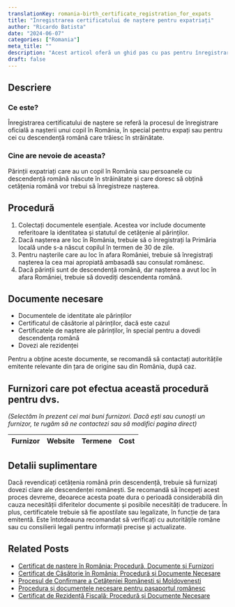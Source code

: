 ```yaml
---
translationKey: romania-birth_certificate_registration_for_expats
title: "Înregistrarea certificatului de naștere pentru expatriați"
author: "Ricardo Batista"
date: "2024-06-07"
categories: ["Romania"]
meta_title: ""
description: "Acest articol oferă un ghid pas cu pas pentru înregistrarea certificatului de naștere pentru expatriații din România."
draft: false
---
```


## Descriere
### Ce este?
Înregistrarea certificatului de naștere se referă la procesul de înregistrare oficială a nașterii unui copil în România, în special pentru expați sau pentru cei cu descendență română care trăiesc în străinătate.
### Cine are nevoie de aceasta?
Părinții expatriați care au un copil în România sau persoanele cu descendență română născute în străinătate și care doresc să obțină cetățenia română vor trebui să înregistreze nașterea.

## Procedură
1. Colectați documentele esențiale. Acestea vor include documente referitoare la identitatea și statutul de cetățenie al părinților.
2. Dacă nașterea are loc în România, trebuie să o înregistrați la Primăria locală unde s-a născut copilul în termen de 30 de zile.
3. Pentru nașterile care au loc în afara României, trebuie să înregistrați nașterea la cea mai apropiată ambasadă sau consulat românesc.
4. Dacă părinții sunt de descendență română, dar nașterea a avut loc în afara României, trebuie să dovediți descendenta română.

## Documente necesare
- Documentele de identitate ale părinților
- Certificatul de căsătorie al părinților, dacă este cazul
- Certificatele de naștere ale părinților, în special pentru a dovedi descendența română
- Dovezi ale rezidenței

Pentru a obține aceste documente, se recomandă să contactați autoritățile emitente relevante din țara de origine sau din România, după caz.

## Furnizori care pot efectua această procedură pentru dvs.

_(Selectăm în prezent cei mai buni furnizori. Dacă ești sau cunoști un furnizor, te rugăm să ne contactezi sau să modifici pagina direct)_

| Furnizor        |     Website     |     Termene      |       Cost       |
| :-------------: | :-------------: |  :-------------: | :-------------: |

## Detalii suplimentare
Dacă revendicați cetățenia română prin descendență, trebuie să furnizați dovezi clare ale descendenței românești. Se recomandă să începeți acest proces devreme, deoarece acesta poate dura o perioadă considerabilă din cauza necesității diferitelor documente și posibile necesități de traducere. În plus, certificatele trebuie să fie apostilate sau legalizate, în funcție de țara emitentă. Este întotdeauna recomandat să verificați cu autoritățile române sau cu consilierii legali pentru informații precise și actualizate.
## Related Posts

- [Certificat de naștere în România: Procedură, Documente și Furnizori](https://tramitit.com/ro/guides/romania/certificat_de_nastere/)
- [Certificat de Căsătorie în România: Procedură și Documente Necesare](https://tramitit.com/ro/guides/romania/certificat_de_casatorie/)
- [Procesul de Confirmare a Cetățeniei Românești și Moldovenești](https://tramitit.com/ro/guides/romania/confirmare_de_cetatenie/)
- [Procedura și documentele necesare pentru pașaportul românesc](https://tramitit.com/ro/guides/romania/pasaport/)
- [Certificat de Rezidență Fiscală: Procedură și Documente Necesare](https://tramitit.com/ro/guides/romania/certificat_fiscal/)